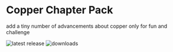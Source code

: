 # Copper Chapter Pack

add a tiny number of advancements about copper only for fun and challenge

![latest release](https://img.shields.io/github/v/release/LTHCTheMaster/Coal-Chapter-Pack?style=flat-square) ![downloads](https://img.shields.io/github/downloads/LTHCTheMaster/Coal-Chapter-Pack/total?style=flat-square)
